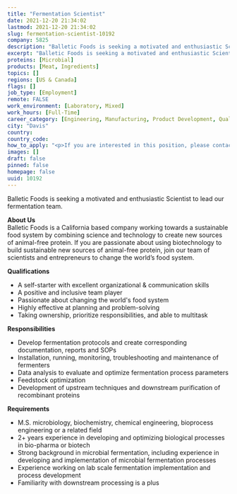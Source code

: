```yaml
---
title: "Fermentation Scientist"
date: 2021-12-20 21:34:02
lastmod: 2021-12-20 21:34:02
slug: fermentation-scientist-10192
company: 5825
description: "Balletic Foods is seeking a motivated and enthusiastic Scientist to lead our fermentation team.About UsBalletic Foods is a California based company working towards a sustainable food system by combining science and technology to create new sources of animal-free protein. If you are passionate about using biotechnology to build sustainable new sources of animal-free protein, join our team of scientists and entrepreneurs to change the world’s food system.Qualifications"
excerpt: "Balletic Foods is seeking a motivated and enthusiastic Scientist to lead our fermentation team.About UsBalletic Foods is a California based company working towards a sustainable food system by combining science and technology to create new sources of animal-free protein. If you are passionate about using biotechnology to build sustainable new sources of animal-free protein, join our team of scientists and entrepreneurs to change the world’s food system.Qualifications"
proteins: [Microbial]
products: [Meat, Ingredients]
topics: []
regions: [US & Canada]
flags: []
job_type: [Employment]
remote: FALSE
work_environment: [Laboratory, Mixed]
work_hours: [Full-Time]
career_category: [Engineering, Manufacturing, Product Development, Quality & Safety, Research, Supply Chain]
city: "Davis"
country: 
country_code: 
how_to_apply: "<p>If you are interested in this position, please contact <a href=\"mailto:careers@balleticfoods.com\"><u>careers@balleticfoods.com</u></a>.</p>"
images: []
draft: false
pinned: false
homepage: false
uuid: 10192
---
```

<p>Balletic Foods is seeking a motivated and enthusiastic Scientist to lead our fermentation team.</p>
<p><strong>About Us</strong><br />
Balletic Foods is a California based company working towards a sustainable food system by combining science and technology to create new sources of animal-free protein. If you are passionate about using biotechnology to build sustainable new sources of animal-free protein, join our team of scientists and entrepreneurs to change the world’s food system.</p>
<p><strong>Qualifications</strong></p>
<ul>
<li>A self-starter with excellent organizational & communication skills</li>
<li>A positive and inclusive team player </li>
<li>Passionate about changing the world's food system</li>
<li>Highly effective at planning and problem-solving</li>
<li>Taking ownership, prioritize responsibilities, and able to multitask</li>
</ul>
<p><strong>Responsibilities</strong></p>
<ul>
<li>Develop fermentation protocols and create corresponding documentation, reports and SOPs</li>
<li>Installation, running, monitoring, troubleshooting and maintenance of fermenters </li>
<li>Data analysis to evaluate and optimize fermentation process parameters</li>
<li>Feedstock optimization</li>
<li>Development of upstream techniques and downstream purification of recombinant proteins</li>
</ul>
<p><strong>Requirements</strong></p>
<ul>
<li>M.S. microbiology, biochemistry, chemical engineering, bioprocess engineering or a related field</li>
<li>2+ years experience in developing and optimizing biological processes in bio-pharma or biotech</li>
<li>Strong background in microbial fermentation, including experience in developing and implementation of microbial fermentation processes</li>
<li>Experience working on lab scale fermentation implementation and process development</li>
<li>Familiarity with downstream processing is a plus</li>
</ul>
